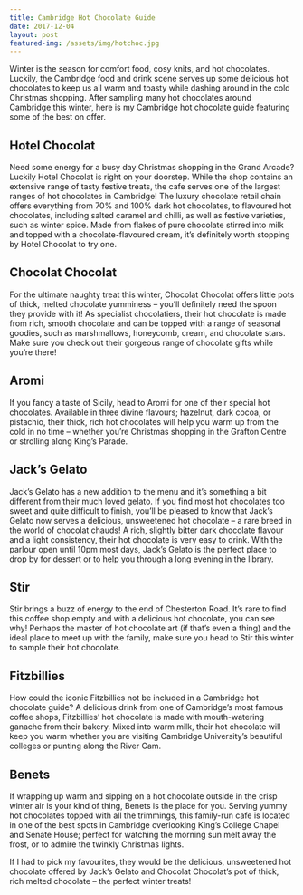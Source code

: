 ```yaml
---
title: Cambridge Hot Chocolate Guide
date: 2017-12-04
layout: post
featured-img: /assets/img/hotchoc.jpg
---
```

Winter is the season for comfort food, cosy knits, and hot chocolates. Luckily, the Cambridge food and drink scene serves up some delicious hot chocolates to keep us all warm and toasty while dashing around in the cold Christmas shopping. After sampling many hot chocolates around Cambridge this winter, here is my Cambridge hot chocolate guide featuring some of the best on offer.

<h2>Hotel Chocolat</h2>
Need some energy for a busy day Christmas shopping in the Grand Arcade? Luckily Hotel Chocolat is right on your doorstep. While the shop contains an extensive range of tasty festive treats, the cafe serves one of the largest ranges of hot chocolates in Cambridge! The luxury chocolate retail chain offers everything from 70% and 100% dark hot chocolates, to flavoured hot chocolates, including salted caramel and chilli, as well as festive varieties, such as winter spice. Made from flakes of pure chocolate stirred into milk and topped with a chocolate-flavoured cream, it’s definitely worth stopping by Hotel Chocolat to try one.

<h2>Chocolat Chocolat</h2>

For the ultimate naughty treat this winter, Chocolat Chocolat offers little pots of thick, melted chocolate yumminess – you’ll definitely need the spoon they provide with it! As specialist chocolatiers, their hot chocolate is made from rich, smooth chocolate and can be topped with a range of seasonal goodies, such as marshmallows, honeycomb, cream, and chocolate stars. Make sure you check out their gorgeous range of chocolate gifts while you’re there!

<h2>Aromi</h2>

If you fancy a taste of Sicily, head to Aromi for one of their special hot chocolates. Available in three divine flavours; hazelnut, dark cocoa, or pistachio, their thick, rich hot chocolates will help you warm up from the cold in no time – whether you’re Christmas shopping in the Grafton Centre or strolling along King’s Parade.

<h2>Jack’s Gelato</h2>

Jack’s Gelato has a new addition to the menu and it’s something a bit different from their much loved gelato. If you find most hot chocolates too sweet and quite difficult to finish, you’ll be pleased to know that Jack’s Gelato now serves a delicious, unsweetened hot chocolate – a rare breed in the world of chocolat chauds! A rich, slightly bitter dark chocolate flavour and a light consistency, their hot chocolate is very easy to drink. With the parlour open until 10pm most days, Jack’s Gelato is the perfect place to drop by for dessert or to help you through a long evening in the library.

<h2>Stir</h2>

Stir brings a buzz of energy to the end of Chesterton Road. It’s rare to find this coffee shop empty and with a delicious hot chocolate, you can see why! Perhaps the master of hot chocolate art (if that’s even a thing) and the ideal place to meet up with the family, make sure you head to Stir this winter to sample their hot chocolate.

<h2>Fitzbillies</h2>

How could the iconic Fitzbillies not be included in a Cambridge hot chocolate guide? A delicious drink from one of Cambridge’s most famous coffee shops, Fitzbillies’ hot chocolate is made with mouth-watering ganache from their bakery. Mixed into warm milk, their hot chocolate will keep you warm whether you are visiting Cambridge University’s beautiful colleges or punting along the River Cam.



<h2>Benets</h2>
If wrapping up warm and sipping on a hot chocolate outside in the crisp winter air is your kind of thing, Benets is the place for you. Serving yummy hot chocolates topped with all the trimmings, this family-run cafe is located in one of the best spots in Cambridge overlooking King’s College Chapel and Senate House; perfect for watching the morning sun melt away the frost, or to admire the twinkly Christmas lights.

If I had to pick my favourites, they would be the delicious, unsweetened hot chocolate offered by Jack’s Gelato and Chocolat Chocolat’s pot of thick, rich melted chocolate – the perfect winter treats!
